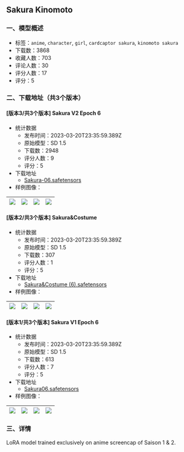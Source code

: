 ## Sakura Kinomoto
### 一、模型概述

- 标签：`anime`, `character`, `girl`, `cardcaptor sakura`, `kinomoto sakura`
- 下载数：3868
- 收藏人数：703
- 评论人数：30
- 评分人数：17
- 评分：5

### 二、下载地址（共3个版本）

#### [版本3/共3个版本] Sakura V2 Epoch 6

- 统计数据
  - 发布时间：2023-03-20T23:35:59.389Z
  - 原始模型：SD 1.5
  - 下载数：2948
  - 评分人数：9
  - 评分：5
- 下载地址
  - [Sakura-06.safetensors](https://civitai.com/api/download/models/25156)
- 样例图像：

| <img src="https://image.civitai.com/xG1nkqKTMzGDvpLrqFT7WA/cbfd34ec-d2b6-43f5-d31f-0796fbb18700/width=450/275383.jpeg" /> | <img src="https://image.civitai.com/xG1nkqKTMzGDvpLrqFT7WA/c75f9646-c451-4539-47ed-18669ed60a00/width=450/275382.jpeg" /> | <img src="https://image.civitai.com/xG1nkqKTMzGDvpLrqFT7WA/98dc0598-559b-4869-40f7-bd33fd624a00/width=450/275380.jpeg" /> | <img src="https://image.civitai.com/xG1nkqKTMzGDvpLrqFT7WA/e61852b1-1741-4d69-d5c3-d0b30f010400/width=450/275379.jpeg" /> |
| ---- | ---- | ---- | ---- |

#### [版本2/共3个版本] Sakura&Costume

- 统计数据
  - 发布时间：2023-03-20T23:35:59.389Z
  - 原始模型：SD 1.5
  - 下载数：307
  - 评分人数：1
  - 评分：5
- 下载地址
  - [Sakura&Costume (6).safetensors](https://civitai.com/api/download/models/26401)
- 样例图像：

| <img src="https://image.civitai.com/xG1nkqKTMzGDvpLrqFT7WA/192223f1-ce79-48de-621a-aefb6ad9be00/width=450/291045.jpeg" /> | <img src="https://image.civitai.com/xG1nkqKTMzGDvpLrqFT7WA/c5b497ca-73f8-4e86-fdcb-f871eaeff200/width=450/291044.jpeg" /> | <img src="https://image.civitai.com/xG1nkqKTMzGDvpLrqFT7WA/58aedb08-a0a6-4fde-4f82-29cc81623000/width=450/290869.jpeg" /> | <img src="https://image.civitai.com/xG1nkqKTMzGDvpLrqFT7WA/7604af7c-b048-4d54-2a45-d0423c738400/width=450/290868.jpeg" /> |
| ---- | ---- | ---- | ---- |

#### [版本1/共3个版本] Sakura V1 Epoch 6

- 统计数据
  - 发布时间：2023-03-20T23:35:59.389Z
  - 原始模型：SD 1.5
  - 下载数：613
  - 评分人数：7
  - 评分：5
- 下载地址
  - [Sakura06.safetensors](https://civitai.com/api/download/models/24316)
- 样例图像：

| <img src="https://image.civitai.com/xG1nkqKTMzGDvpLrqFT7WA/6e4a42f1-964c-424f-3a60-92e78038f500/width=450/264430.jpeg" /> | <img src="https://image.civitai.com/xG1nkqKTMzGDvpLrqFT7WA/c1b52949-6243-4239-1fa5-df941d1f8f00/width=450/264438.jpeg" /> | <img src="https://image.civitai.com/xG1nkqKTMzGDvpLrqFT7WA/4e5fe92d-35c2-42b8-2508-22c4dc2bfe00/width=450/264437.jpeg" /> | <img src="https://image.civitai.com/xG1nkqKTMzGDvpLrqFT7WA/c8821544-b364-4a39-5a1b-ee871f2c4a00/width=450/264436.jpeg" /> |
| ---- | ---- | ---- | ---- |


### 三、详情
<p>LoRA model trained exclusively on anime screencap of Saison 1 &amp; 2.</p>